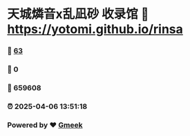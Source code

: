 # 天城燐音x乱凪砂 收录馆 :link: https://yotomi.github.io/rinsa 
### :page_facing_up: [63](https://yotomi.github.io/rinsa/tag.html) 
### :speech_balloon: 0 
### :hibiscus: 659608 
### :alarm_clock: 2025-04-06 13:51:18 
### Powered by :heart: [Gmeek](https://github.com/Meekdai/Gmeek)
